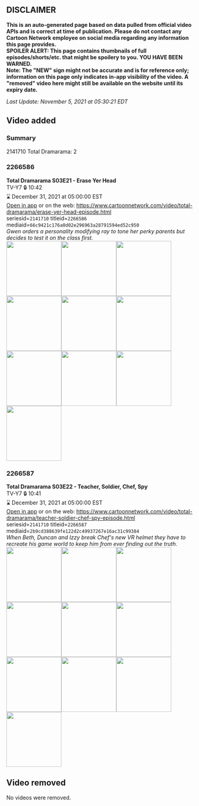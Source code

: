 ## DISCLAIMER
**This is an auto-generated page based on data pulled from official video APIs and is correct at time of publication. Please do not contact any Cartoon Network employee on social media regarding any information this page provides.**  
**SPOILER ALERT: This page contains thumbnails of full episodes/shorts/etc. that might be spoilery to you. YOU HAVE BEEN WARNED.**  
**Note: The "NEW" sign might not be accurate and is for reference only; information on this page only indicates in-app visibility of the video. A "removed" video here might still be available on the website until its expiry date.**  

_Last Update: November 5, 2021 at 05:30:21 EDT_
## Video added
### Summary
2141710 Total Dramarama: 2  
### 2266586
**Total Dramarama S03E21 - Erase Yer Head**  
TV-Y7 🔒 10:42  
⌛ December 31, 2021 at 05:00:00 EST  
[Open in app](https://cnvideo.sercomkc.org/redirector.html?type=cnapp&seriesid=2141710&titleid=2266586&mediaid=66c9421c176a0d02e296963a28791594ed52c950) or on the web: https://www.cartoonnetwork.com/video/total-dramarama/erase-yer-head-episode.html  
seriesid=`2141710` titleid=`2266586` mediaid=`66c9421c176a0d02e296963a28791594ed52c950`  
_Gwen orders a personality modifying ray to tone her perky parents but decides to test it on the class first._  
<a href="https://s3.amazonaws.com/cartoonorchestrator/2266586_001_1280x720.jpg"><img src="https://s3.amazonaws.com/cartoonorchestrator/2266586_001_640x360.jpg" height="144px" /></a><a href="https://s3.amazonaws.com/cartoonorchestrator/2266586_002_1280x720.jpg"><img src="https://s3.amazonaws.com/cartoonorchestrator/2266586_002_640x360.jpg" height="144px" /></a><a href="https://s3.amazonaws.com/cartoonorchestrator/2266586_003_1280x720.jpg"><img src="https://s3.amazonaws.com/cartoonorchestrator/2266586_003_640x360.jpg" height="144px" /></a><a href="https://s3.amazonaws.com/cartoonorchestrator/2266586_004_1280x720.jpg"><img src="https://s3.amazonaws.com/cartoonorchestrator/2266586_004_640x360.jpg" height="144px" /></a><a href="https://s3.amazonaws.com/cartoonorchestrator/2266586_005_1280x720.jpg"><img src="https://s3.amazonaws.com/cartoonorchestrator/2266586_005_640x360.jpg" height="144px" /></a><a href="https://s3.amazonaws.com/cartoonorchestrator/2266586_006_1280x720.jpg"><img src="https://s3.amazonaws.com/cartoonorchestrator/2266586_006_640x360.jpg" height="144px" /></a><a href="https://s3.amazonaws.com/cartoonorchestrator/2266586_007_1280x720.jpg"><img src="https://s3.amazonaws.com/cartoonorchestrator/2266586_007_640x360.jpg" height="144px" /></a><a href="https://s3.amazonaws.com/cartoonorchestrator/2266586_008_1280x720.jpg"><img src="https://s3.amazonaws.com/cartoonorchestrator/2266586_008_640x360.jpg" height="144px" /></a><a href="https://s3.amazonaws.com/cartoonorchestrator/2266586_009_1280x720.jpg"><img src="https://s3.amazonaws.com/cartoonorchestrator/2266586_009_640x360.jpg" height="144px" /></a><a href="https://s3.amazonaws.com/cartoonorchestrator/2266586_010_1280x720.jpg"><img src="https://s3.amazonaws.com/cartoonorchestrator/2266586_010_640x360.jpg" height="144px" /></a>
### 2266587
**Total Dramarama S03E22 - Teacher, Soldier, Chef, Spy**  
TV-Y7 🔒 10:41  
⌛ December 31, 2021 at 05:00:00 EST  
[Open in app](https://cnvideo.sercomkc.org/redirector.html?type=cnapp&seriesid=2141710&titleid=2266587&mediaid=2b9cd388639fe122d2c49937267e16ac31c99384) or on the web: https://www.cartoonnetwork.com/video/total-dramarama/teacher-soldier-chef-spy-episode.html  
seriesid=`2141710` titleid=`2266587` mediaid=`2b9cd388639fe122d2c49937267e16ac31c99384`  
_When Beth, Duncan and Izzy break Chef's new VR helmet they have to recreate his game world to keep him from ever finding out the truth._  
<a href="https://s3.amazonaws.com/cartoonorchestrator/2266587_001_1280x720.jpg"><img src="https://s3.amazonaws.com/cartoonorchestrator/2266587_001_640x360.jpg" height="144px" /></a><a href="https://s3.amazonaws.com/cartoonorchestrator/2266587_002_1280x720.jpg"><img src="https://s3.amazonaws.com/cartoonorchestrator/2266587_002_640x360.jpg" height="144px" /></a><a href="https://s3.amazonaws.com/cartoonorchestrator/2266587_003_1280x720.jpg"><img src="https://s3.amazonaws.com/cartoonorchestrator/2266587_003_640x360.jpg" height="144px" /></a><a href="https://s3.amazonaws.com/cartoonorchestrator/2266587_004_1280x720.jpg"><img src="https://s3.amazonaws.com/cartoonorchestrator/2266587_004_640x360.jpg" height="144px" /></a><a href="https://s3.amazonaws.com/cartoonorchestrator/2266587_005_1280x720.jpg"><img src="https://s3.amazonaws.com/cartoonorchestrator/2266587_005_640x360.jpg" height="144px" /></a><a href="https://s3.amazonaws.com/cartoonorchestrator/2266587_006_1280x720.jpg"><img src="https://s3.amazonaws.com/cartoonorchestrator/2266587_006_640x360.jpg" height="144px" /></a><a href="https://s3.amazonaws.com/cartoonorchestrator/2266587_007_1280x720.jpg"><img src="https://s3.amazonaws.com/cartoonorchestrator/2266587_007_640x360.jpg" height="144px" /></a><a href="https://s3.amazonaws.com/cartoonorchestrator/2266587_008_1280x720.jpg"><img src="https://s3.amazonaws.com/cartoonorchestrator/2266587_008_640x360.jpg" height="144px" /></a><a href="https://s3.amazonaws.com/cartoonorchestrator/2266587_009_1280x720.jpg"><img src="https://s3.amazonaws.com/cartoonorchestrator/2266587_009_640x360.jpg" height="144px" /></a><a href="https://s3.amazonaws.com/cartoonorchestrator/2266587_010_1280x720.jpg"><img src="https://s3.amazonaws.com/cartoonorchestrator/2266587_010_640x360.jpg" height="144px" /></a>
## Video removed
No videos were removed.  
